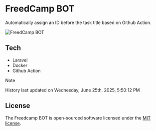 # FreedCamp BOT

Automatically assign an ID before the task title based on Github Action.

![FreedCamp BOT](https://repository-images.githubusercontent.com/737932867/7d34798b-2680-471c-b089-a78a718d3d6a)

## Tech

- Laravel
- Docker
- Github Action

> [!NOTE]  
> History last updated on Wednesday, June 25th, 2025, 5:50:12 PM

## License

The Freedcamp BOT is open-sourced software licensed under the [MIT license](https://opensource.org/licenses/MIT).
